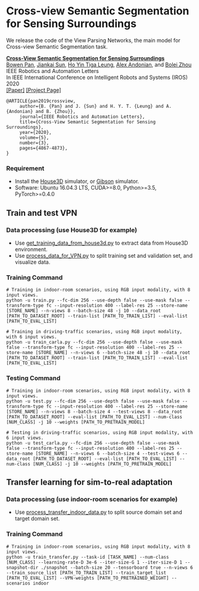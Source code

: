 # Cross-view Semantic Segmentation for Sensing Surroundings

We release the code of the View Parsing Networks, the main model for Cross-view Semantic Segmentation task.

**[Cross-View Semantic Segmentation for Sensing Surroundings
](https://arxiv.org/pdf/1906.03560.pdf)**
<br />
[Bowen Pan](http://people.csail.mit.edu/bpan/), 
[Jiankai Sun](https://scholar.google.com/citations?user=726MCb8AAAAJ&hl=en), 
[Ho Yin Tiga Leung](),
[Alex Andonian](https://www.alexandonian.com/), and
[Bolei Zhou](http://bzhou.ie.cuhk.edu.hk/)
<br />
IEEE Robotics and Automation Letters
<br />
In IEEE International Conference on Intelligent Robots and Systems (IROS) 2020
<br />
[[Paper]](https://arxiv.org/pdf/1906.03560.pdf)
[[Project Page]](https://decisionforce.github.io/VPN/)

```
@ARTICLE{pan2019crossview,
     author={B. {Pan} and J. {Sun} and H. Y. T. {Leung} and A. {Andonian} and B. {Zhou}},
     journal={IEEE Robotics and Automation Letters},
     title={Cross-View Semantic Segmentation for Sensing Surroundings},
     year={2020},
     volume={5},
     number={3},
     pages={4867-4873},
}
```

### Requirement
- Install the [House3D](https://github.com/facebookresearch/House3D) simulator, or [Gibson](http://gibsonenv.stanford.edu) simulator.
- Software: Ubuntu 16.04.3 LTS, CUDA>=8.0, Python>=3.5, PyTorch>=0.4.0

## Train and test VPN

### Data processing (use House3D for example)
- Use [get_training_data_from_house3d.py](https://github.com/pbw-Berwin/View-Parsing-Network/blob/master/tools/get_trainning_data_from_house3d.py) to extract data from House3D environment.
- Use [process_data_for_VPN.py](https://github.com/pbw-Berwin/View-Parsing-Network/blob/master/tools/process_data_for_VPN.py) to split training set and validation set, and visualize data.

### Training Command
```
# Training in indoor-room scenarios, using RGB input modality, with 8 input views.
python -u train.py --fc-dim 256 --use-depth false --use-mask false --transform-type fc --input-resolution 400 --label-res 25 --store-name [STORE_NAME] --n-views 8 --batch-size 48 -j 10 --data_root [PATH_TO_DATASET_ROOT] --train-list [PATH_TO_TRAIN_LIST] --eval-list [PATH_TO_EVAL_LIST]

# Training in driving-traffic scenarios, using RGB input modality, with 6 input views.
python -u train_carla.py --fc-dim 256 --use-depth false --use-mask false --transform-type fc --input-resolution 400 --label-res 25 --store-name [STORE_NAME] --n-views 6 --batch-size 48 -j 10 --data_root [PATH_TO_DATASET_ROOT] --train-list [PATH_TO_TRAIN_LIST] --eval-list [PATH_TO_EVAL_LIST]
```

### Testing Command
```
# Training in indoor-room scenarios, using RGB input modality, with 8 input views.
python -u test.py --fc-dim 256 --use-depth false --use-mask false --transform-type fc --input-resolution 400 --label-res 25 --store-name [STORE_NAME] --n-views 8 --batch-size 4 --test-views 8 --data_root [PATH_TO_DATASET_ROOT] --eval-list [PATH_TO_EVAL_LIST] --num-class [NUM_CLASS] -j 10 --weights [PATH_TO_PRETRAIN_MODEL]

# Testing in driving-traffic scenarios, using RGB input modality, with 6 input views.
python -u test_carla.py --fc-dim 256 --use-depth false --use-mask false --transform-type fc --input-resolution 400 --label-res 25 --store-name [STORE_NAME] --n-views 6 --batch-size 4 --test-views 6 --data_root [PATH_TO_DATASET_ROOT] --eval-list [PATH_TO_EVAL_LIST] --num-class [NUM_CLASS] -j 10 --weights [PATH_TO_PRETRAIN_MODEL]
```

## Transfer learning for sim-to-real adaptation

### Data processing (use indoor-room scenarios for example)
- Use [process_transfer_indoor_data.py](https://github.com/pbw-Berwin/View-Parsing-Network/blob/master/tools/process_transfer_indoor_data.py) to split source domain set and target domain set.

### Training Command
```
# Training in indoor-room scenarios, using RGB input modality, with 8 input views.
python -u train_transfer.py --task-id [TASK_NAME] --num-class [NUM_CLASS] --learning-rate-D 3e-6 --iter-size-G 1 --iter-size-D 1 --snapshot-dir ./snapshot --batch-size 20 --tensorboard true --n-views 6 --train_source_list [PATH_TO_TRAIN_LIST] --train_target_list [PATH_TO_EVAL_LIST] --VPN-weights [PATH_TO_PRETRAINED_WEIGHT] --scenarios indoor
```

